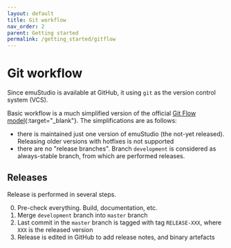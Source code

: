 ```yaml
---
layout: default
title: Git workflow
nav_order: 2
parent: Getting started
permalink: /getting_started/gitflow
---
```


# Git workflow

Since emuStudio is available at GitHub, it using `git` as the version control system (VCS).

Basic workflow is a much simplified version of the official [Git Flow model][gitflow]{:target="_blank"}.
The simplifications are as follows:

- there is maintained just one version of emuStudio (the not-yet released). Releasing older versions with hotfixes is
  not supported
- there are no "release branches". Branch `development` is considered as always-stable branch, from which are performed
  releases.
  
## Releases

Release is performed in several steps.

0. Pre-check everything. Build, documentation, etc.
1. Merge `development` branch into `master` branch
2. Last commit in the `master` branch is tagged with tag `RELEASE-XXX`, where `XXX` is the released version
3. Release is edited in GitHub to add release notes, and binary artefacts


[gitflow]: https://datasift.github.io/gitflow/IntroducingGitFlow.html
